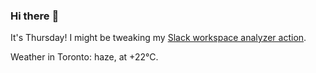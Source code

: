 ### Hi there :wave:

It's Thursday! I might be tweaking my [Slack workspace analyzer action](https://github.com/bewuethr/slack-analyzer).

Weather in Toronto: haze, at +22°C.
